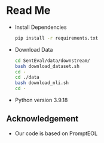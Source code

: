 # Read Me

- Install Dependencies

  ```bash
  pip install -r requirements.txt
  ```

- Download Data

  ```bash
  cd SentEval/data/downstream/
  bash download_dataset.sh
  cd -
  cd ./data
  bash download_nli.sh
  cd -
  ```

- Python version 3.9.18

## Acknowledgement

- Our code is based on PromptEOL